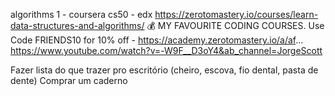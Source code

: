 algorithms 1 - coursera
cs50 - edx
https://zerotomastery.io/courses/learn-data-structures-and-algorithms/
💰 MY FAVOURITE CODING COURSES. Use Code FRIENDS10 for 10% off - https://academy.zerotomastery.io/a/af...
https://www.youtube.com/watch?v=-W9F__D3oY4&ab_channel=JorgeScott

Fazer lista do que trazer pro escritório (cheiro, escova, fio dental, pasta de dente)
Comprar um caderno
